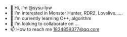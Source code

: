 - 👋 Hi, I’m @sysu-lyw
- 👀 I’m interested in Monster Hunter, RDR2, Lovelive……
- 🌱 I’m currently learning C++, algorithm
- 💞️ I’m looking to collaborate on ...
- 📫 How to reach me 1834859377@qq.com

<!---
sysu-lyw/sysu-lyw is a ✨ special ✨ repository because its `README.md` (this file) appears on your GitHub profile.
You can click the Preview link to take a look at your changes.
--->
